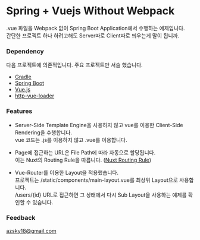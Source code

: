 # Spring + Vuejs Without Webpack  

.vue 파일을 Webpack 없이 Spring Boot Application에서 수행하는 예제입니다.  
간단한 프로젝트 하나 하려고해도 Server따로 Client따로 띄우는게 말이 됩니까.  

### Dependency
다음 프로젝트에 의존적입니다.
주요 프로젝트만 서술 했습니다.

* [Gradle](https://docs.gradle.org)
* [Spring Boot](https://spring.io/projects/spring-boot)
* [Vue.js](https://vuejs.org/)
* [http-vue-loader](https://github.com/FranckFreiburger/http-vue-loader)

### Features
* Server-Side Template Engine을 사용하지 않고 vue를 이용한 Client-Side Rendering을 수행합니다.  
vue 코드는 .js를 이용하지 않고 .vue를 이용합니다.
    
* Page에 접근하는 URL은 File Path에 따라 자동으로 할당됩니다.  
이는 Nuxt의 Routing Rule을 따릅니다. ([Nuxt Routing Rule](https://ko.nuxtjs.org/guide/routing))
    
* Vue-Router를 이용한 Layout을 적용했습니다.   
프로젝트는 /static/components/main-layout.vue를 최상위 Layout으로 사용합니다.  
/users/{id} URL로 접근하면 그 상태에서 다시 Sub Layout을 사용하는 예제를 확인할 수 있습니다.

### Feedback
azsky18@gmail.com

